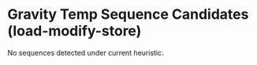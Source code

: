# Gravity Temp Sequence Candidates (load-modify-store)

No sequences detected under current heuristic.
